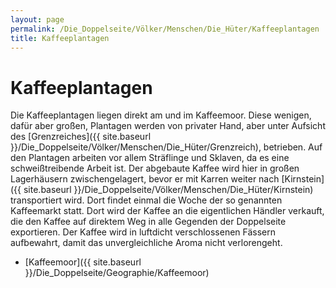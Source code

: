 ```yaml
---
layout: page
permalink: /Die_Doppelseite/Völker/Menschen/Die_Hüter/Kaffeeplantagen
title: Kaffeeplantagen
---
```


# Kaffeeplantagen

Die Kaffeeplantagen liegen direkt am und im Kaffeemoor. Diese wenigen, dafür aber großen, Plantagen werden von privater Hand, aber unter Aufsicht des [Grenzreiches]({{ site.baseurl }}/Die_Doppelseite/Völker/Menschen/Die_Hüter/Grenzreich), betrieben. Auf den Plantagen arbeiten vor allem Sträflinge und Sklaven, da es eine schweißtreibende Arbeit ist. Der abgebaute Kaffee wird hier in großen Lagerhäusern zwischengelagert, bevor er mit Karren weiter nach [Kirnstein]({{ site.baseurl }}/Die_Doppelseite/Völker/Menschen/Die_Hüter/Kirnstein) transportiert wird. Dort findet einmal die Woche der so genannten Kaffeemarkt statt. Dort wird der Kaffee an die eigentlichen Händler verkauft, die den Kaffee auf direktem Weg in alle Gegenden der Doppelseite exportieren. Der Kaffee wird in luftdicht verschlossenen Fässern aufbewahrt, damit das unvergleichliche Aroma nicht verlorengeht.

- [Kaffeemoor]({{ site.baseurl }}/Die_Doppelseite/Geographie/Kaffeemoor)

